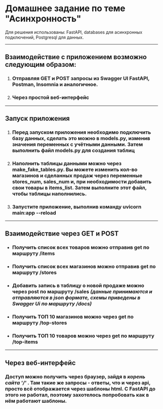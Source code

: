 # Домашнее задание по теме "Асинхронность"

Для решения использованы: FastAPI, databases для асинхронных подключений, Postgresql для данных.

---

## Взаимодействие с приложением возможно следующим образом:

1. ### Отправляя GET и POST запросы из Swagger UI FastAPI, Postman, Insomnia и аналогичное.

2. ### Через простой веб-интерфейс

---

## Запуск приложения

1. ### Перед запуском приложения **необходимо подключить базу данных**, сделать это можно в **models.py**, изменив значения переменных с учётными данными. Затем выполнить файл models.py для создания таблиц

2. ### Наполнить таблицы данными можно через **make_fake_tables.py**. Вы можете изменить кол-во магазинов и сделанных продаж через переменные stores_num, sales_num и, при необходимости добавить свои товары в items_list. Затем выполните этот файл, чтобы таблицы наполнились.

3. ### Запустите приложение, выполнив команду **uvicorn main:app --reload**

---

## Взаимодействие через GET и POST

- ### Получить список всех товаров можно отправив get по маршруту /items
- ### Получить список всех магазинов можно отправив get по маршруту /stores
- ### Добавить запись в таблицу о новой продаже можно через post по маршруту /sales **_(данные принимаются и отправляются в json формате, схемы приведены в Swagger Ui по маршруту /docs)_**
- ### Получить ТОП 10 магазинов можно через get по маршруту /top-stores
- ### Получить ТОП 10 товаров можно через get по маршруту /top-items

---

## Через веб-интерфейс

### Доступ можно получить через браузер, зайдя в **_корень сайта '/'_** . Там такие же запросы - ответы, что и через api, просто всё отображается через шаблоны html. С FastAPI до этого не работал, поэтому захотелось попробовать как в нём работают шаблоны.
